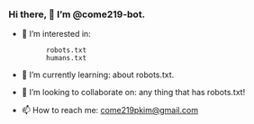 ### Hi there, 👋 I’m @come219-bot.


- 👀 I’m interested in: 
            
            robots.txt
            humans.txt
             
- 🌱 I’m currently learning: about robots.txt.
- 💞️ I’m looking to collaborate on: any thing that has robots.txt!


- 📫 How to reach me: come219pkim@gmail.com

<!---

should implement the commit changes counter.



come219-bot/come219-bot is a ✨ special ✨ repository because its `README.md` (this file) appears on your GitHub profile.
You can click the Preview link to take a look at your changes.
--->


<!--
**come219-bot/come219-bot** is a ✨ _special_ ✨ repository because its `README.md` (this file) appears on your GitHub profile.

Here are some ideas to get you started:

- 🔭 I’m currently working on ...
- 🌱 I’m currently learning ...
- 👯 I’m looking to collaborate on ...
- 🤔 I’m looking for help with ...
- 💬 Ask me about ...
- 📫 How to reach me: ...
- 😄 Pronouns: ...
- ⚡ Fun fact: ...
-->
